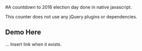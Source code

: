 #A countdown to 2016 election day done in native javascript.

This counter does not use any jQuery plugins or dependencies.

## Demo Here
... Insert link when it exists.